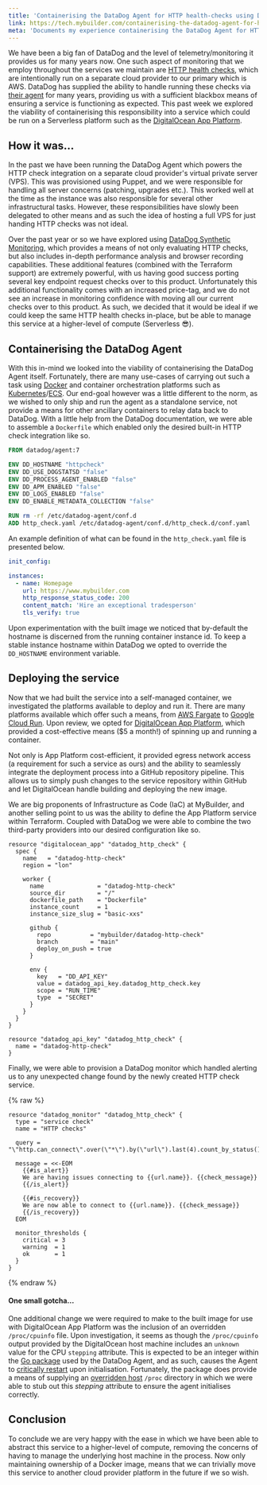 ```yaml
---
title: 'Containerising the DataDog Agent for HTTP health-checks using DigitalOcean App Platform and Terraform'
link: https://tech.mybuilder.com/containerising-the-datadog-agent-for-http-health-checks-using-digitalocean-app-platform-and-terraform/
meta: 'Documents my experience containerising the DataDog Agent for HTTP health-checks using DigitalOcean App Platform and Terraform'
---
```


We have been a big fan of DataDog and the level of telemetry/monitoring it provides us for many years now.
One such aspect of monitoring that we employ throughout the services we maintain are [HTTP health checks](https://docs.datadoghq.com/integrations/http_check/), which are intentionally run on a separate cloud provider to our primary which is AWS.
DataDog has supplied the ability to handle running these checks via [their agent](https://docs.datadoghq.com/agent/) for many years, providing us with a sufficient blackbox means of ensuring a service is functioning as expected.
This past week we explored the viability of containerising this responsibility into a service which could be run on a Serverless platform such as the [DigitalOcean App Platform](https://www.digitalocean.com/products/app-platform).

<!--more-->

## How it was...

In the past we have been running the DataDog Agent which powers the HTTP check integration on a separate cloud provider's virtual private server (VPS).
This was provisioned using Puppet, and we were responsible for handling all server concerns (patching, upgrades etc.).
This worked well at the time as the instance was also responsible for several other infrastructural tasks.
However, these responsibilities have slowly been delegated to other means and as such the idea of hosting a full VPS for just handing HTTP checks was not ideal.

Over the past year or so we have explored using [DataDog Synthetic Monitoring](https://docs.datadoghq.com/synthetics/), which provides a means of not only evaluating HTTP checks, but also includes in-depth performance analysis and browser recording capabilities.
These additional features (combined with the Terraform support) are extremely powerful, with us having good success porting several key endpoint request checks over to this product.
Unfortunately this additional functionality comes with an increased price-tag, and we do not see an increase in monitoring confidence with moving all our current checks over to this product.
As such, we decided that it would be ideal if we could keep the same HTTP health checks in-place, but be able to manage this service at a higher-level of compute (Serverless 😎).

## Containerising the DataDog Agent

With this in-mind we looked into the viability of containerising the DataDog Agent itself.
Fortunately, there are many use-cases of carrying out such a task using [Docker](https://docs.datadoghq.com/agent/docker/) and container orchestration platforms such as [Kubernetes](https://docs.datadoghq.com/agent/kubernetes/)/[ECS](https://docs.datadoghq.com/agent/amazon_ecs/).
Our end-goal however was a little different to the norm, as we wished to only ship and run the agent as a standalone service, not provide a means for other ancillary containers to relay data back to DataDog.
With a little help from the DataDog documentation, we were able to assemble a `Dockerfile` which enabled only the desired built-in HTTP check integration like so.

```dockerfile
FROM datadog/agent:7

ENV DD_HOSTNAME "httpcheck"
ENV DD_USE_DOGSTATSD "false"
ENV DD_PROCESS_AGENT_ENABLED "false"
ENV DD_APM_ENABLED "false"
ENV DD_LOGS_ENABLED "false"
ENV DD_ENABLE_METADATA_COLLECTION "false"

RUN rm -rf /etc/datadog-agent/conf.d
ADD http_check.yaml /etc/datadog-agent/conf.d/http_check.d/conf.yaml
```

An example definition of what can be found in the `http_check.yaml` file is presented below.

```yaml
init_config:

instances:
  - name: Homepage
    url: https://www.mybuilder.com
    http_response_status_code: 200
    content_match: 'Hire an exceptional tradesperson'
    tls_verify: true
```

Upon experimentation with the built image we noticed that by-default the hostname is discerned from the running container instance id.
To keep a stable instance hostname within DataDog we opted to override the `DD_HOSTNAME` environment variable.

## Deploying the service

Now that we had built the service into a self-managed container, we investigated the platforms available to deploy and run it.
There are many platforms available which offer such a means, from [AWS Fargate](https://aws.amazon.com/fargate/) to [Google Cloud Run](https://cloud.google.com/run).
Upon review, we opted for [DigitalOcean App Platform](https://docs.digitalocean.com/products/app-platform/), which provided a cost-effective means ($5 a month!) of spinning up and running a container.

Not only is App Platform cost-efficient, it provided egress network access (a requirement for such a service as ours) and the ability to seamlessly integrate the deployment process into a GitHub repository pipeline.
This allows us to simply push changes to the service repository within GitHub and let DigitalOcean handle building and deploying the new image.

We are big proponents of Infrastructure as Code (IaC) at MyBuilder, and another selling point to us was the ability to define the App Platform service within Terraform.
Coupled with DataDog we were able to combine the two third-party providers into our desired configuration like so.

```hcl
resource "digitalocean_app" "datadog_http_check" {
  spec {
    name   = "datadog-http-check"
    region = "lon"

    worker {
      name               = "datadog-http-check"
      source_dir         = "/"
      dockerfile_path    = "Dockerfile"
      instance_count     = 1
      instance_size_slug = "basic-xxs"

      github {
        repo           = "mybuilder/datadog-http-check"
        branch         = "main"
        deploy_on_push = true
      }

      env {
        key   = "DD_API_KEY"
        value = datadog_api_key.datadog_http_check.key
        scope = "RUN_TIME"
        type  = "SECRET"
      }
    }
  }
}

resource "datadog_api_key" "datadog_http_check" {
  name = "datadog-http-check"
}
```

Finally, we were able to provision a DataDog monitor which handled alerting us to any unexpected change found by the newly created HTTP check service.

{% raw %}

```hcl
resource "datadog_monitor" "datadog_http_check" {
  type = "service check"
  name = "HTTP checks"

  query = "\"http.can_connect\".over(\"*\").by(\"url\").last(4).count_by_status()"

  message = <<-EOM
    {{#is_alert}}
    We are having issues connecting to {{url.name}}. {{check_message}}
    {{/is_alert}}

    {{#is_recovery}}
    We are now able to connect to {{url.name}}. {{check_message}}
    {{/is_recovery}}
  EOM

  monitor_thresholds {
    critical = 3
    warning  = 1
    ok       = 1
  }
}
```

{% endraw %}

#### One small gotcha...

One additional change we were required to make to the built image for use with DigitalOcean App Platform was the inclusion of an overridden `/proc/cpuinfo` file.
Upon investigation, it seems as though the `/proc/cpuinfo` output provided by the DigitalOcean host machine includes an `unknown` value for the CPU `stepping` attribute.
This is expected to be an integer within the [Go package](https://github.com/DataDog/gopsutil/blob/dd/cpu/cpu_linux.go#L150) used by the DataDog Agent, and as such, causes the Agent to [critically restart](https://github.com/DataDog/datadog-agent/blob/main/cmd/process-agent/main_common.go#L332) upon initialisation.
Fortunately, the package does provide a means of supplying an [overridden host](https://github.com/DataDog/gopsutil#usage) `/proc` directory in which we were able to stub out this _stepping_ attribute to ensure the agent initialises correctly.

## Conclusion

To conclude we are very happy with the ease in which we have been able to abstract this service to a higher-level of compute, removing the concerns of having to manage the underlying host machine in the process.
Now only maintaining ownership of a Docker image, means that we can trivially move this service to another cloud provider platform in the future if we so wish.
